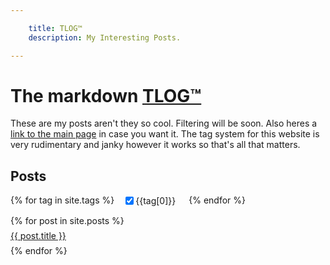 ```yaml
---

    title: TLOG™
    description: My Interesting Posts.

---
```


# The markdown [TLOG™](tlog)

These are my posts aren't they so cool. Filtering will be soon. Also heres a [link to the main page](/) in case you want it. The tag system for this website is very rudimentary and janky however it works so that's all that matters.

## Posts

<div style="display:flex;gap:.5em;padding-bottom:1em">
{% for tag in site.tags %}
<label class="tag">
    <input onchange="rerender(this)" type="checkbox" data-tag="{{tag[0]}}" checked>{{tag[0]}}
</label>
{% endfor %}
</div>

<div id="postsbox">
{% for post in site.posts %}
<a href="{{ post.url }}" title="{{post.date | date_to_string}}">{{ post.title }}</a>
{% endfor %}
</div>

<style>
    #postsbox{
        display:flex;
        flex-direction: column;
        gap: .5em;
        & > a {
            width: fit-content;
        }
    }
    .tag {
        padding:0 1em 0 .5em;
        border-radius:999px;
        background-color:var(--primary);
        display:flex;
        align-items:center;
        width:fit-content;
    }
    .tag:not(:has(input:checked)){
        filter: grayscale(1)
    }
</style>

<script>
    /*
     *  
     *  TODO: Clean this up please
     *
     */
    const tlogs = [
            {% for post in site.posts %}
                {
                    "title": "{{ post.title | escape }}",
                    "tags": [
                        {% for tag in post.tags %}
                            "{{tag}}"
                            {% unless forloop.last %},{% endunless %}
                        {% endfor %}
                    ],
                    "url": "{{ site.baseurl }}{{ post.url }}",
                    "date": "{{ post.date | date_to_string }}"
                } {% unless forloop.last %},{% endunless %}
            {% endfor %}
        ]

    const tags = {
        {% for tag in site.tags %}
                "{{tag[0]}}": true,
        {% endfor %}
    }

    function rerender(e){

        tags[e.getAttribute('data-tag')] = e.checked

        let filtered = tlogs.filter(tlog => Object.keys(Object.fromEntries(Object.entries(tags).filter(([k,v])=>v))).some(t=>tlog.tags.includes(t)))
        
        postsbox.innerHTML = filtered.map(tlog => `
            <a href="${tlog.url}" title="${tlog.date}">${tlog.title}</a>
        `).join('') || 'No posts matched that'
        
    }
</script>